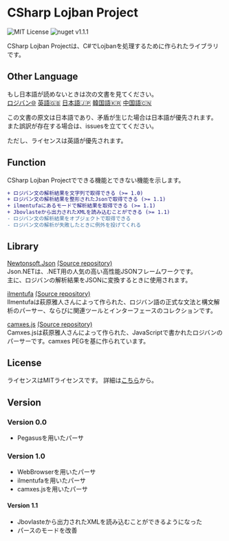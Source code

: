 # CSharp Lojban Project

![MIT License](https://img.shields.io/github/license/skytomo221/CSharp-Lojban-Project.svg)
![nuget v1.1.1](https://img.shields.io/nuget/v/Lojban.svg)

CSharp Lojban Projectは、C#でLojbanを処理するために作られたライブラリです。  

## Other Language

もし日本語が読めないときは次の文書を見てください。  
[ロジバン🌐](https://github.com/skytomo221/CSharp-Lojban-Project/blob/master/README.md)
[英語🇬🇧](https://github.com/skytomo221/CSharp-Lojban-Project/blob/master/doc/README.en.md)
[日本語🇯🇵](https://github.com/skytomo221/CSharp-Lojban-Project/blob/master/doc/README.ja.md)
[韓国語🇰🇷](https://github.com/skytomo221/CSharp-Lojban-Project/blob/master/doc/README.ko.md)
[中国語🇨🇳](https://github.com/skytomo221/CSharp-Lojban-Project/blob/master/doc/README.zh.md)

この文書の原文は日本語であり、矛盾が生じた場合は日本語が優先されます。  
また誤訳が存在する場合は、issuesを立ててください。

ただし、ライセンスは英語が優先されます。

## Function

CSharp Lojban Projectでできる機能とできない機能を示します。

```diff
+ ロジバン文の解析結果を文字列で取得できる (>= 1.0)
+ ロジバン文の解析結果を整形されたJsonで取得できる (>= 1.1)
+ ilmentufaにあるモードで解析結果を取得できる (>= 1.1)
+ Jbovlasteから出力されたXMLを読み込むことができる (>= 1.1)
- ロジバン文の解析結果をオブジェクトで取得できる
- ロジバン文の解析が失敗したときに例外を投げてくれる
```

## Library

[Newtonsoft.Json](https://www.newtonsoft.com/json)
[(Source repository)](https://github.com/JamesNK/Newtonsoft.Json)  
Json.NETは、.NET用の人気の高い高性能JSONフレームワークです。  
主に、ロジバンの解析結果をJSONに変換するときに使用されます。

[ilmentufa](http://www.lojban.github.io/ilmentufa)
[(Source repository)](https://github.com/lojban/ilmentufa)  
Ilmentufaは萩原雅人さんによって作られた、ロジバン語の正式な文法と構文解析のパーサー、ならびに関連ツールとインターフェースのコレクションです。

[camxes.js](http://www.masatohagiwara.net/camxes.js/)
[(Source repository)](https://github.com/mhagiwara/camxe.js)  
Camxes.jsは萩原雅人さんによって作られた、JavaScriptで書かれたロジバンのパーサーです。camxes PEGを基に作られています。

## License

ライセンスはMITライセンスです。
詳細は[こちら](https://github.com/skytomo221/CSharp-Lojban-Project/blob/master/LICENSE)から。

## Version

### Version 0.0

- Pegasusを用いたパーサ

### Version 1.0

- WebBrowserを用いたパーサ
- ilmentufaを用いたパーサ
- camxes.jsを用いたパーサ

#### Version 1.1

- Jbovlasteから出力されたXMLを読み込むことができるようになった
- パースのモードを改善
